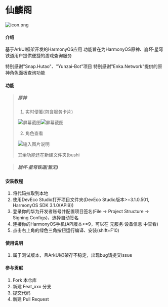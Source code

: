 # 仙麟阁
![](https://foruda.gitee.com/images/1695486826217644859/77ccdc91_12776906.png "icon.png")
#### 介绍
基于ArkUI框架开发的HarmonyOS应用
功能旨在为HarmonyOS原神、崩坏·星穹铁道用户提供便捷的游戏查询服务

特别感谢"Snap.Hutao"、"Yunzai-Bot"项目
特别感谢"Enka.Network"提供的原神角色面板查询功能

#### 功能
> ##### 原神
> 1. 实时便笺(包含服务卡片)
> 
> ![](https://foruda.gitee.com/images/1695487306035913846/1f6cedcf_12776906.png "屏幕截图")![](https://foruda.gitee.com/images/1695487341143061077/370ebd0f_12776906.png "屏幕截图")
> 
> 2. 角色查看
> 
> ![输入图片说明](https://foruda.gitee.com/images/1695487375336575085/d2dac16a_12776906.png "屏幕截图")
> 
> 其余功能还在新建文件夹(bushi

> ##### 崩坏·星穹铁道(暂无)

#### 安装教程

1.  将代码拉取到本地
2.  使用DevEco Studio打开项目文件夹(DevEco Studio版本>=3.1.0.501, HarmonyOS SDK 3.1.0(API9))
3.  登录你的华为开发者账号并配置项目签名(File -> Project Structure -> Signing Configs)，选择自动签名
4.  连接你的HarmonyOS手机(API版本>=9，可以在 元服务·设备信息 中查看)
5.  点击右上角的绿色三角按钮运行编译、安装(shift+F10)

#### 使用说明

1. 属于测试版本，且ArkUI框架存不稳定，出现bug请提交issue

#### 参与贡献

1.  Fork 本仓库
2.  新建 Feat_xxx 分支
3.  提交代码
4.  新建 Pull Request

